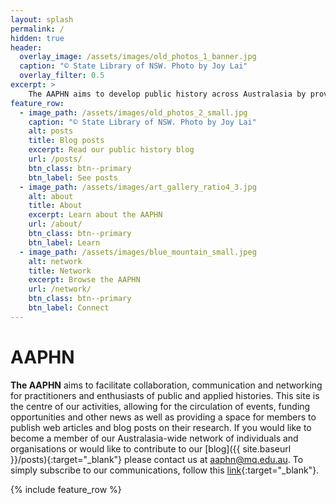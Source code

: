 ```yaml
---
layout: splash
permalink: /
hidden: true
header:
  overlay_image: /assets/images/old_photos_1_banner.jpg
  caption: "© State Library of NSW. Photo by Joy Lai"
  overlay_filter: 0.5
excerpt: >
    The AAPHN aims to develop public history across Australasia by providing a means of networking, communication and knowledge sharing for individuals and organisations who practice public and applied history.
feature_row:
  - image_path: /assets/images/old_photos_2_small.jpg
    caption: "© State Library of NSW. Photo by Joy Lai"
    alt: posts
    title: Blog posts
    excerpt: Read our public history blog
    url: /posts/
    btn_class: btn--primary
    btn_label: See posts
  - image_path: /assets/images/art_gallery_ratio4_3.jpg
    alt: about
    title: About
    excerpt: Learn about the AAPHN
    url: /about/
    btn_class: btn--primary
    btn_label: Learn
  - image_path: /assets/images/blue_mountain_small.jpeg
    alt: network
    title: Network
    excerpt: Browse the AAPHN
    url: /network/
    btn_class: btn--primary
    btn_label: Connect
---
```

# AAPHN
**The AAPHN** aims to facilitate collaboration, communication and networking for practitioners and enthusiasts of public and applied histories. This site is the centre of our activities, allowing for the circulation of events, funding opportunities and other news as well as providing a space for members to publish web articles and blog posts on their research. If you would like to become a member of our Australasia-wide network of individuals and organisations or would like to contribute to our [blog]({{ site.baseurl }}/posts){:target="_blank"} please contact us at <aaphn@mq.edu.au>. To simply subscribe to our communications, follow this [link](http://eepurl.com/hRFpxv){:target="_blank"}.

{% include feature_row %}
